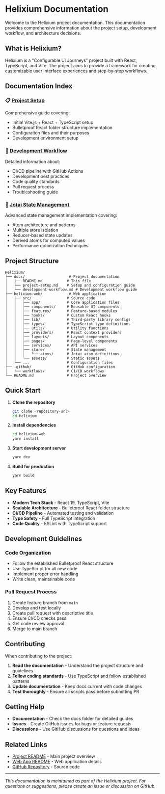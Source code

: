 # Helixium Documentation

Welcome to the Helixium project documentation. This documentation provides comprehensive information about the project setup, development workflow, and architecture decisions.

## What is Helixium?

Helixium is a "Configurable UI Journeys" project built with React, TypeScript, and Vite. The project aims to provide a framework for creating customizable user interface experiences and step-by-step workflows.

## Documentation Index

### 📋 [Project Setup](project-setup.md)

Comprehensive guide covering:

- Initial Vite.js + React + TypeScript setup
- Bulletproof React folder structure implementation
- Configuration files and their purposes
- Development environment setup

### 🔄 [Development Workflow](development-workflow.md)

Detailed information about:

- CI/CD pipeline with GitHub Actions
- Development best practices
- Code quality standards
- Pull request process
- Troubleshooting guide

### 🧠 [Jotai State Management](jotai-state-management.md)

Advanced state management implementation covering:

- Atom architecture and patterns
- Multiple store isolation
- Reducer-based state updates
- Derived atoms for computed values
- Performance optimization techniques

## Project Structure

```
Helixium/
├── docs/                    # Project documentation
│   ├── README.md           # This file
│   ├── project-setup.md    # Setup and configuration guide
│   └── development-workflow.md # Development workflow guide
├── helixium-web/            # Web application
│   ├── src/                # Source code
│   │   ├── app/            # Core application files
│   │   ├── components/     # Reusable UI components
│   │   ├── features/       # Feature-based modules
│   │   ├── hooks/          # Custom React hooks
│   │   ├── lib/            # Third-party library configs
│   │   ├── types/          # TypeScript type definitions
│   │   ├── utils/          # Utility functions
│   │   ├── providers/      # React context providers
│   │   ├── layouts/        # Layout components
│   │   ├── pages/          # Page-level components
│   │   ├── services/       # API services
│   │   ├── store/          # State management
│   │   │   └── atoms/      # Jotai atom definitions
│   │   └── assets/         # Static assets
│   └── ...                 # Configuration files
├── .github/                # GitHub configuration
│   └── workflows/          # CI/CD workflows
└── README.md               # Project overview
```

## Quick Start

1. **Clone the repository**

   ```bash
   git clone <repository-url>
   cd Helixium
   ```

2. **Install dependencies**

   ```bash
   cd helixium-web
   yarn install
   ```

3. **Start development server**

   ```bash
   yarn dev
   ```

4. **Build for production**
   ```bash
   yarn build
   ```

## Key Features

- **Modern Tech Stack** - React 19, TypeScript, Vite
- **Scalable Architecture** - Bulletproof React folder structure
- **CI/CD Pipeline** - Automated testing and validation
- **Type Safety** - Full TypeScript integration
- **Code Quality** - ESLint with TypeScript support

## Development Guidelines

### Code Organization

- Follow the established Bulletproof React structure
- Use TypeScript for all new code
- Implement proper error handling
- Write clean, maintainable code

### Pull Request Process

1. Create feature branch from `main`
2. Develop and test locally
3. Create pull request with descriptive title
4. Ensure CI/CD checks pass
5. Get code review approval
6. Merge to main branch

## Contributing

When contributing to the project:

1. **Read the documentation** - Understand the project structure and guidelines
2. **Follow coding standards** - Use TypeScript and follow established patterns
3. **Update documentation** - Keep docs current with code changes
4. **Test thoroughly** - Ensure all scripts pass before submitting PR

## Getting Help

- **Documentation** - Check the docs folder for detailed guides
- **Issues** - Create GitHub issues for bugs or feature requests
- **Discussions** - Use GitHub discussions for questions and ideas

## Related Links

- [Project README](../README.md) - Main project overview
- [Web App README](../helixium-web/README.md) - Web application details
- [GitHub Repository](https://github.com/your-org/helixium) - Source code

---

_This documentation is maintained as part of the Helixium project. For questions or suggestions, please create an issue or discussion on GitHub._
